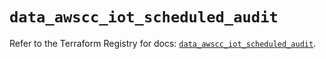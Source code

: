 # `data_awscc_iot_scheduled_audit`

Refer to the Terraform Registry for docs: [`data_awscc_iot_scheduled_audit`](https://registry.terraform.io/providers/hashicorp/awscc/0.70.0/docs/data-sources/iot_scheduled_audit).
